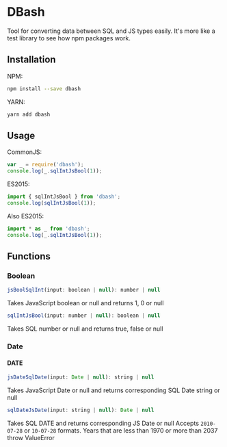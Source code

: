 # DBash

Tool for converting data between SQL and JS types easily. It's more like a test library to see how npm packages work.

## Installation

NPM:
```bash
npm install --save dbash
```

YARN:
```bash
yarn add dbash
```

## Usage

CommonJS:
```javascript
var _ = require('dbash');
console.log(_.sqlIntJsBool(1));
```

ES2015:
```javascript
import { sqlIntJsBool } from 'dbash';
console.log(sqlIntJsBool(1));
```

Also ES2015:
```typescript
import * as _ from 'dbash';
console.log(_.sqlIntJsBool(1));
```

## Functions

### Boolean

```javascript
jsBoolSqlInt(input: boolean | null): number | null
```
Takes JavaScript boolean or null and returns 1, 0 or null


```javascript
sqlIntJsBool(input: number | null): boolean | null
```
Takes SQL number or null and returns true, false or null


### Date

#### DATE

```javascript
jsDateSqlDate(input: Date | null): string | null
```
Takes JavaScript Date or null and returns corresponding SQL Date string or null


```javascript
sqlDateJsDate(input: string | null): Date | null
```
Takes SQL DATE and returns corresponding JS Date or null
Accepts `2010-07-28` or `10-07-28` formats. Years that are less than 1970 or more than 2037 throw ValueError